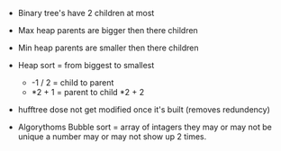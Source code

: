 - Binary tree's have 2 children at most
- Max heap parents are bigger then there children
- Min heap parents are smaller then there children
- Heap sort = from biggest to smallest
  - -1 / 2 = child to parent
  - *2 + 1 = parent to child *2 + 2
- hufftree dose not get modified once it's built (removes redundency)

- Algorythoms
  Bubble sort = array of intagers they may or may not be unique a number may or may not show up 2 times.
